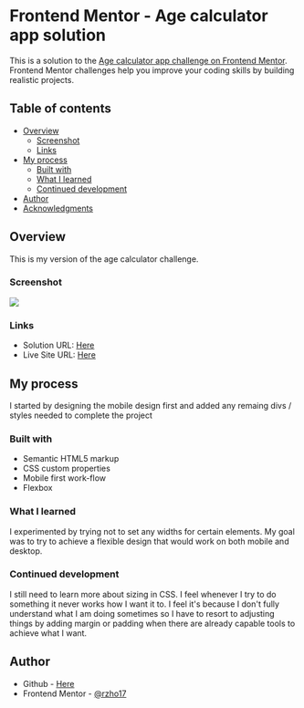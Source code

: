# Frontend Mentor - Age calculator app solution

This is a solution to the [Age calculator app challenge on Frontend Mentor](https://www.frontendmentor.io/challenges/age-calculator-app-dF9DFFpj-Q). Frontend Mentor challenges help you improve your coding skills by building realistic projects.

## Table of contents

- [Overview](#overview)
  - [Screenshot](#screenshot)
  - [Links](#links)
- [My process](#my-process)
  - [Built with](#built-with)
  - [What I learned](#what-i-learned)
  - [Continued development](#continued-development)
- [Author](#author)
- [Acknowledgments](#acknowledgments)

## Overview

This is my version of the age calculator challenge.

### Screenshot

![](./images/age-calculator.png)

### Links

- Solution URL: [Here](https://github.com/rzho17/FEM-age-calculator)
- Live Site URL: [Here](https://rzho17.github.io/FEM-age-calculator/)

## My process

I started by designing the mobile design first and added any remaing divs / styles needed to complete the project

### Built with

- Semantic HTML5 markup
- CSS custom properties
- Mobile first work-flow
- Flexbox

### What I learned

I experimented by trying not to set any widths for certain elements. My goal was to try to achieve a flexible design that would work on both mobile and desktop.

### Continued development

I still need to learn more about sizing in CSS. I feel whenever I try to do something it never works how I want it to. I feel it's because I don't fully understand what I am doing sometimes so I have to resort to adjusting things by adding margin or padding when there are already capable tools to achieve what I want.

## Author

- Github - [Here](https://github.com/rzho17)
- Frontend Mentor - [@rzho17](https://www.frontendmentor.io/profile/rzho17)
